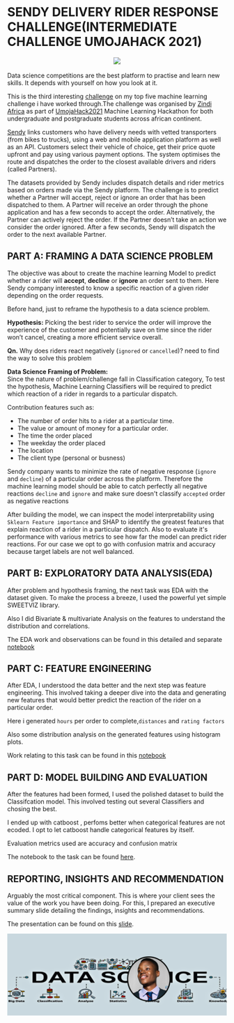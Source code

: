 #  SENDY DELIVERY RIDER RESPONSE CHALLENGE(INTERMEDIATE CHALLENGE UMOJAHACK 2021)


<center>
 <img src="https://zindpublic.blob.core.windows.net/public/uploads/competition/image/152/thumb_c5ec4e2a-e000-4176-a93c-dd1143c2b60f.png">
</center>

Data science competitions are the best platform to practise and learn new skills. It depends with yourself on how you look at it.

This is the third interesting [challenge](https://zindi.africa/competitions/umojahack-africa-2021-2-sendy-challenge-intermediate) on my top five machine learning challenge i have worked through.The challenge was organised by [Zindi Africa](https://zindi.africa/) as part of [UmojaHack2021](https://umojahack.africa/) Machine Learning Hackathon for both undergraduate and postgraduate students across african continent.

[Sendy](https://www.sendyit.com/) links customers who have delivery needs with vetted transporters (from bikes to trucks), using a web and mobile application platform as well as an API. Customers select their vehicle of choice, get their price quote upfront and pay using various payment options. The system optimises the route and dispatches the order to the closest available drivers and riders (called Partners). 

The datasets provided by Sendy includes dispatch details and rider metrics based on orders made via the Sendy platform. The challenge is to predict whether a Partner will accept, reject or ignore an order that has been dispatched to them. A Partner will receive an order through the phone application and has a few seconds to accept the order. Alternatively, the Partner can actively reject the order. If the Partner doesn’t take an action we consider the order ignored. After a few seconds, Sendy will dispatch the order to the next available Partner.



## PART A: FRAMING A DATA SCIENCE PROBLEM

The objective was about to create the machine learning Model to predict whether a rider will **accept**, **decline** or **ignore** an order sent to them.
Here Sendy company interested to know a specific reaction of a given rider depending on the order requests.
 

Before hand, just to reframe the hypothesis to a data science problem.

**Hypothesis:**
Picking the best rider to service the order will improve the experience of the customer and potentially save on time since the rider won’t cancel, creating a more efficient service overall.

**Qn.** Why does riders react negatively (`ignored` or `cancelled`)? need to find the way to solve this problem


**Data Science Framing of Problem:** <br>
Since the nature of problem/challenge fall in Classification category, To test the hypothesis, Machine Learning Classifiers will be required to predict which reaction of a rider in regards to a particular dispatch.

Contribution features such as:
- The number of order hits to a rider at a particular time.
- The value or amount of money for a particular order.
- The time the order placed
- The weekday the order placed
- The location 
- The client type (personal or busness)

Sendy company wants to minimize the rate of  negative response (`ignore` and `decline`) of a particular order across the platform. Therefore the machine learning model should be able to catch perfectly all negative reactions `decline` and `ignore` and make sure doesn't classify `accepted` order as negative reactions

After building the model, we can inspect the model interpretability using `Sklearn Feature importance` and SHAP to identify the greatest features that explain reaction of a rider in a particular dispatch. Also to evaluate it's performance with various metrics to see how far the model can predict rider reactions. For our case we opt to go with confusion matrix and accuracy because target labels are not well balanced.


## PART B: EXPLORATORY DATA ANALYSIS(EDA)

After problem and hypothesis framing, the next task was EDA with the dataset given. To make the process a breeze, I used the powerful yet simple SWEETVIZ library.

Also I did Bivariate & multivariate Analysis on the features to understand the distribution and correlations.

The EDA work and observations can be found in this detailed and separate [notebook]()


## PART C: FEATURE ENGINEERING

After EDA, I understood the data better and the next step was feature engineering. This involved taking a deeper dive into the data and generating new features that would better predict the reaction of the rider on a particular order.

Here i generated `hours` per order to complete,`distances` and `rating factors`

Also some distribution analysis on the generated features using histogram plots.

Work relating to this task can be found in this [notebook]()


## PART D: MODEL BUILDING AND EVALUATION

After the features had been formed, I used the polished dataset to build the Classifcation model. This involved testing out several Classifiers and chosing the best. 

I ended up with catboost , perfoms better when categorical features are not ecoded. I opt to let catboost handle categorical features by itself.

Evaluation metrics used are accuracy and confusion matrix

The notebook to the task can be found [here]().


## REPORTING, INSIGHTS AND RECOMMENDATION

Arguably the most critical component. This is where your client sees the value of the work you have been doing. For this, I prepared an executive summary slide detailing the findings, insights and recommendations.

The presentation can be found on this [slide](https://docs.google.com/presentation/d/1a0wvw_YWGNJwpif3yhINgiNAm0095duy7tV4ISnlp2E/edit?usp=sharing).


<!-- ![End Banner](https://github.com/Tonyloyt/My_flutter_path/tree/main/images/profile bunner.png) -->
![End Banner](https://github.com/Tonyloyt/My_flutter_path/blob/main/images/profile%20banner.png)
